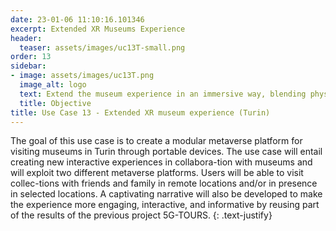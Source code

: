 ```yaml
---
date: 23-01-06 11:10:16.101346
excerpt: Extended XR Museums Experience
header:
  teaser: assets/images/uc13T-small.png
order: 13
sidebar:
- image: assets/images/uc13T.png
  image_alt: logo
  text: Extend the museum experience in an immersive way, blending physical and virtual elements to create a unique, interactive experience for visitors.
  title: Objective
title: Use Case 13 - Extended XR museum experience (Turin)
---
```


The goal of this use case is to create a modular metaverse platform for visiting museums in Turin through portable devices. The use case will entail creating new interactive experiences in 	collabora-tion with museums and will exploit two different metaverse platforms. Users will be able to 	visit collec-tions with friends and family in remote locations and/or in presence in selected locations. A captivating narrative will also be developed to make the experience more engaging, interactive, and informative by reusing part of the results of the previous project 5G-TOURS.
{: .text-justify}
